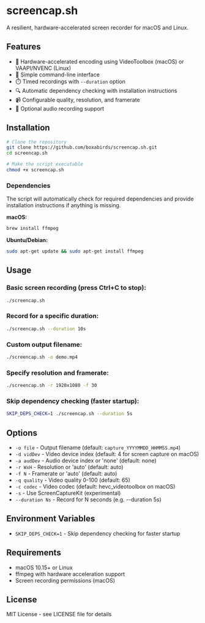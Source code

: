# screencap.sh

A resilient, hardware-accelerated screen recorder for macOS and Linux.

## Features

- 🚀 Hardware-accelerated encoding using VideoToolbox (macOS) or VAAPI/NVENC (Linux)
- 🎯 Simple command-line interface
- ⏱️ Timed recordings with `--duration` option
- 🔍 Automatic dependency checking with installation instructions
- 📹 Configurable quality, resolution, and framerate
- 🎤 Optional audio recording support

## Installation

```bash
# Clone the repository
git clone https://github.com/boxabirds/screencap.sh.git
cd screencap.sh

# Make the script executable
chmod +x screencap.sh
```

### Dependencies

The script will automatically check for required dependencies and provide installation instructions if anything is missing.

**macOS:**
```bash
brew install ffmpeg
```

**Ubuntu/Debian:**
```bash
sudo apt-get update && sudo apt-get install ffmpeg
```

## Usage

### Basic screen recording (press Ctrl+C to stop):
```bash
./screencap.sh
```

### Record for a specific duration:
```bash
./screencap.sh --duration 10s
```

### Custom output filename:
```bash
./screencap.sh -o demo.mp4
```

### Specify resolution and framerate:
```bash
./screencap.sh -r 1920x1080 -f 30
```

### Skip dependency checking (faster startup):
```bash
SKIP_DEPS_CHECK=1 ./screencap.sh --duration 5s
```

## Options

- `-o file` - Output filename (default: `capture_YYYYMMDD_HHMMSS.mp4`)
- `-d vidDev` - Video device index (default: 4 for screen capture on macOS)
- `-a audDev` - Audio device index or 'none' (default: none)
- `-r WxH` - Resolution or 'auto' (default: auto)
- `-f N` - Framerate or 'auto' (default: auto)
- `-q quality` - Video quality 0-100 (default: 65)
- `-c codec` - Video codec (default: hevc_videotoolbox on macOS)
- `-s` - Use ScreenCaptureKit (experimental)
- `--duration Ns` - Record for N seconds (e.g. --duration 5s)

## Environment Variables

- `SKIP_DEPS_CHECK=1` - Skip dependency checking for faster startup

## Requirements

- macOS 10.15+ or Linux
- ffmpeg with hardware acceleration support
- Screen recording permissions (macOS)

## License

MIT License - see LICENSE file for details